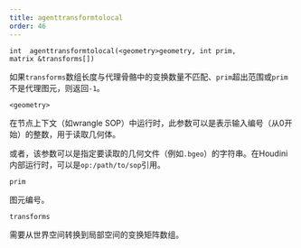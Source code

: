 ```yaml
---
title: agenttransformtolocal
order: 46
---
```

`int  agenttransformtolocal(<geometry>geometry, int prim, matrix &transforms[])`

如果`transforms`数组长度与代理骨骼中的变换数量不匹配、`prim`超出范围或`prim`不是代理图元，则返回`-1`。

`<geometry>`

在节点上下文（如wrangle SOP）中运行时，此参数可以是表示输入编号（从0开始）的整数，用于读取几何体。

或者，该参数可以是指定要读取的几何文件（例如`.bgeo`）的字符串。在Houdini内部运行时，可以是`op:/path/to/sop`引用。

`prim`

图元编号。

`transforms`

需要从世界空间转换到局部空间的变换矩阵数组。
